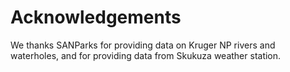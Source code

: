 
# Acknowledgements

We thanks SANParks for providing data on Kruger NP rivers and waterholes, and for providing data from Skukuza weather station.
